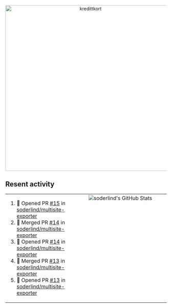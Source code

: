 
<!-- ![title-with-arrow](https://github.com/soderlind/soderlind/assets/1649452/0f685042-97c3-46ba-b290-804d07f05370) -->
<div align="center">
<img width="517" align="center" alt="kredittkort" src="https://github.com/user-attachments/assets/99b2bc83-ac5f-4905-b8c3-78cda14aa680" />
</div>

## Resent activity

<table width="100%" border="0"><tr><td width="49%">

<!--START_SECTION:activity-->
1. 💪 Opened PR [#15](https://github.com/soderlind/multisite-exporter/pull/15) in [soderlind/multisite-exporter](https://github.com/soderlind/multisite-exporter)
2. 🎉 Merged PR [#14](https://github.com/soderlind/multisite-exporter/pull/14) in [soderlind/multisite-exporter](https://github.com/soderlind/multisite-exporter)
3. 💪 Opened PR [#14](https://github.com/soderlind/multisite-exporter/pull/14) in [soderlind/multisite-exporter](https://github.com/soderlind/multisite-exporter)
4. 🎉 Merged PR [#13](https://github.com/soderlind/multisite-exporter/pull/13) in [soderlind/multisite-exporter](https://github.com/soderlind/multisite-exporter)
5. 💪 Opened PR [#13](https://github.com/soderlind/multisite-exporter/pull/13) in [soderlind/multisite-exporter](https://github.com/soderlind/multisite-exporter)
<!--END_SECTION:activity-->
  </td>
<td width="49%" valign="top">
     <img  alt="soderlind's GitHub Stats" src="https://awesome-github-stats.azurewebsites.net/user-stats/soderlind?cardType=octocat&theme=github&preferLogin=false&Title=FFFFFF&Border=FFFFFF" />
</td></tr></table>


<!-- ![](./profile-3d-contrib/profile-green-animate.svg) -->



